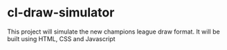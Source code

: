# cl-draw-simulator

This project will simulate the new champions league draw format. It will be built using HTML, CSS and Javascript